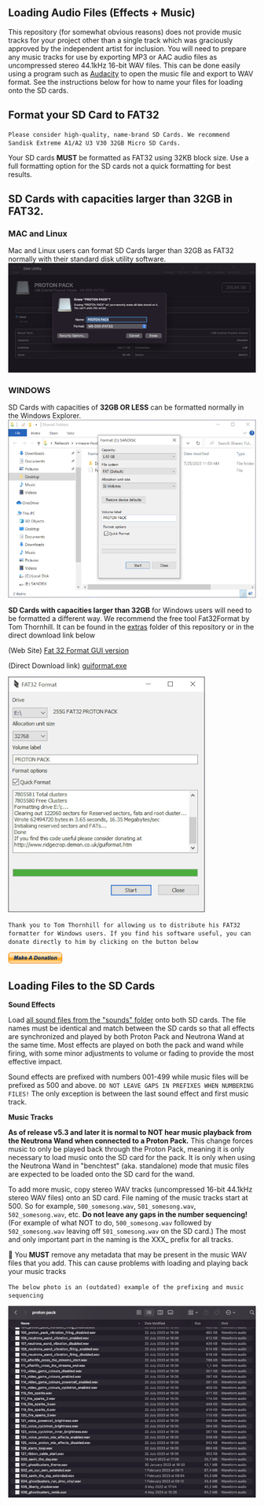 ## Loading Audio Files (Effects + Music)

This repository (for somewhat obvious reasons) does not provide music tracks for your project other than a single track which was graciously approved by the independent artist for inclusion. You will need to prepare any music tracks for use by exporting MP3 or AAC audio files as uncompressed stereo 44.1kHz 16-bit WAV files. This can be done easily using a program such as [Audacity](https://www.audacityteam.org/) to open the music file and export to WAV format. See the instructions below for how to name your files for loading onto the SD cards.

## Format your SD Card to FAT32
`Please consider high-quality, name-brand SD Cards. We recommend Sandisk Extreme A1/A2 U3 V30 32GB Micro SD Cards.`

Your SD cards **MUST** be formatted as FAT32 using 32KB block size. Use a full formatting option for the SD cards not a quick formatting for best results.

## SD Cards with capacities larger than 32GB in FAT32.

### MAC and Linux
Mac and Linux users can format SD Cards larger than 32GB as FAT32 normally with their standard disk utility software.
![Mac and Linux Formatting](images/macfat32.jpg)

### WINDOWS
SD Cards with capacities of **32GB OR LESS** can be formatted normally in the Windows Explorer.
![Mac and Linux Formatting](images/fat32windows.jpg)

**SD Cards with capacities larger than 32GB** for Windows users will need to be formatted a different way. We recommend the free tool Fat32Format by Tom Thornhill. It can be found in the [extras](extras/) folder of this repository or in the direct download link below

(Web Site)
[Fat 32 Format GUI version](http://ridgecrop.co.uk/index.htm?guiformat.htm)

(Direct Download link)
[guiformat.exe](extras/sound/guiformat.exe?raw=1)

![fat32formatter](images/fat32.jpg)

`Thank you to Tom Thornhill for allowing us to distribute his FAT32 formatter for Windows users. If you find his software useful, you can donate directly to him by clicking on the button below`

[![Tom Thornhill donate](images/donate.gif)](https://www.paypal.com/webapps/shoppingcart?flowlogging_id=f8611276523bf&mfid=1690302003463_f8611276523bf#/checkout/openButton)

## Loading Files to the SD Cards

**Sound Effects**

Load [all sound files from the "sounds" folder](sounds) onto both SD cards. The file names must be identical and match between the SD cards so that all effects are synchronized and played by both Proton Pack and Neutrona Wand at the same time. Most effects are played on both the pack and wand while firing, with some minor adjustments to volume or fading to provide the most effective impact.

Sound effects are prefixed with numbers 001-499 while music files will be prefixed as 500 and above. `DO NOT LEAVE GAPS IN PREFIXES WHEN NUMBERING FILES!` The only exception is between the last sound effect and first music track.

**Music Tracks**

**As of release v5.3 and later it is normal to NOT hear music playback from the Neutrona Wand when connected to a Proton Pack.** This change forces music to only be played back through the Proton Pack, meaning it is only necessary to load music onto the SD card for the pack. It is only when using the Neutrona Wand in "benchtest" (aka. standalone) mode that music files are expected to be loaded onto the SD card for the wand.

To add more music, copy stereo WAV tracks (uncompressed 16-bit 44.1kHz stereo WAV files) onto an SD card. File naming of the music tracks start at 500. So for example, `500_somesong.wav`, `501_somesong.wav`, `502_somesong.wav`, etc. **Do not leave any gaps in the number sequencing!** (For example of what NOT to do, `500_somesong.wav` followed by `502_somesong.wav` leaving off `501_somesong.wav` on the SD card.) The most and only important part in the naming is the XXX_ prefix for all tracks.

📝 You **MUST** remove any metadata that may be present in the music WAV files that you add. This can cause problems with loading and playing back your music tracks

`The below photo is an (outdated) example of the prefixing and music sequencing`

![audio example](images/audioexample.jpg)


